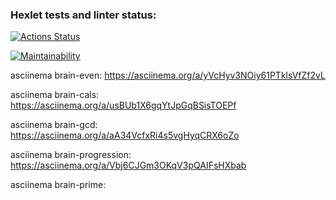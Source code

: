### Hexlet tests and linter status:
[![Actions Status](https://github.com/slovohot/python-project-49/workflows/hexlet-check/badge.svg)](https://github.com/slovohot/python-project-49/actions)

[![Maintainability](https://api.codeclimate.com/v1/badges/2ef8c4f8d5975c0c02a5/maintainability)](https://codeclimate.com/github/slovohot/python-project-49/maintainability)

asciinema brain-even: https://asciinema.org/a/yVcHyv3NOiy61PTklsVfZf2vL

asciinema brain-cals: https://asciinema.org/a/usBUb1X6gqYtJpGqBSisTOEPf

asciinema brain-gcd: https://asciinema.org/a/aA34VcfxRi4s5vgHyqCRX6oZo

asciinema brain-progression: https://asciinema.org/a/Vbj6CJGm3OKqV3pQAIFsHXbab

asciinema brain-prime: 